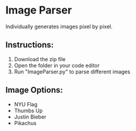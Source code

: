 # Image Parser

Individually generates images pixel by pixel.

## Instructions:
1. Download the zip file
2. Open the folder in your code editor
3. Run "ImageParser.py" to parse different images

## Image Options:
- NYU Flag
- Thumbs Up
- Justin Bieber
- Pikachus
